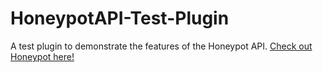 # HoneypotAPI-Test-Plugin

A test plugin to demonstrate the features of the Honeypot API. [Check out Honeypot here!](https://github.com/TerrrorByte/Honeypot)
